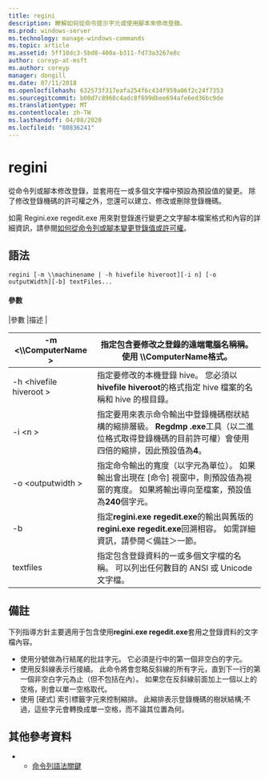 ```yaml
---
title: regini
description: 瞭解如何從命令提示字元或使用腳本來修改登錄。
ms.prod: windows-server
ms.technology: manage-windows-commands
ms.topic: article
ms.assetid: 5ff18dc3-5bd8-400a-b311-fd73a3267e8c
author: coreyp-at-msft
ms.author: coreyp
manager: dongill
ms.date: 07/11/2018
ms.openlocfilehash: 632573f317eafa254f6c434f959a06f2c24f7353
ms.sourcegitcommit: b00d7c8968c4adc8f699dbee694afe6ed36bc9de
ms.translationtype: MT
ms.contentlocale: zh-TW
ms.lasthandoff: 04/08/2020
ms.locfileid: "80836241"
---
```

# <a name="regini"></a>regini

從命令列或腳本修改登錄，並套用在一或多個文字檔中預設為預設值的變更。 除了修改登錄機碼的許可權之外，您還可以建立、修改或刪除登錄機碼。

如需 Regini.exe regedit.exe 用來對登錄進行變更之文字腳本檔案格式和內容的詳細資訊，請參閱[如何從命令列或腳本變更登錄值或許可權](https://support.microsoft.com/help/264584/how-to-change-registry-values-or-permissions-from-a-command-line-or-a)。

## <a name="syntax"></a>語法

```
regini [-m \\machinename | -h hivefile hiveroot][-i n] [-o outputWidth][-b] textFiles...
```

#### <a name="parameters"></a>參數

|參數 |描述 |

|-m \<\\\\ComputerName >|指定包含要修改之登錄的遠端電腦名稱稱。 使用 **\\\\ComputerName**格式。|
|---------------------|-|
|-h \<hivefile hiveroot >|指定要修改的本機登錄 hive。 您必須以**hivefile hiveroot**的格式指定 hive 檔案的名稱和 hive 的根目錄。|
|-i \<n >|指定要用來表示命令輸出中登錄機碼樹狀結構的縮排層級。 **Regdmp .exe**工具（以二進位格式取得登錄機碼的目前許可權）會使用四倍的縮排，因此預設值為**4**。|
|-o \<outputwidth >|指定命令輸出的寬度（以字元為單位）。 如果輸出會出現在 [命令] 視窗中，則預設值為視窗的寬度。 如果將輸出導向至檔案，預設值為**240**個字元。|
|-b|指定**regini.exe regedit.exe**的輸出與舊版的**regini.exe regedit.exe**回溯相容。 如需詳細資訊，請參閱＜備註＞一節。|
|textfiles|指定包含登錄資料的一或多個文字檔的名稱。 可以列出任何數目的 ANSI 或 Unicode 文字檔。|

## <a name="remarks"></a>備註

下列指導方針主要適用于包含使用**regini.exe regedit.exe**套用之登錄資料的文字檔內容。
-   使用分號做為行結尾的批註字元。 它必須是行中的第一個非空白的字元。
-   使用反斜線表示行接續。 此命令將會忽略反斜線的所有字元，直到下一行的第一個非空白字元為止（但不包括在內）。 如果您在反斜線前面加上一個以上的空格，則會以單一空格取代。
-   使用 [硬式] 索引標籤字元來控制縮排。 此縮排表示登錄機碼的樹狀結構;不過，這些字元會轉換成單一空格，而不論其位置為何。

## <a name="additional-references"></a>其他參考資料

-   - [命令列語法關鍵](command-line-syntax-key.md)